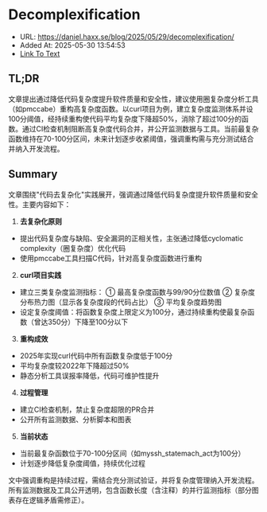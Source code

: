 # Decomplexification
- URL: https://daniel.haxx.se/blog/2025/05/29/decomplexification/
- Added At: 2025-05-30 13:54:53
- [Link To Text](2025-05-30-decomplexification_raw.md)

## TL;DR


文章提出通过降低代码复杂度提升软件质量和安全性，建议使用圈复杂度分析工具（如pmccabe）重构高复杂度函数。以curl项目为例，建立复杂度监测体系并设100分阈值，经持续重构使代码平均复杂度下降超50%，消除了超过100分的函数。通过CI检查机制阻断高复杂度代码合并，并公开监测数据与工具。当前最复杂函数维持在70-100分区间，未来计划逐步收紧阈值，强调重构需与充分测试结合并纳入开发流程。

## Summary


文章围绕"代码去复杂化"实践展开，强调通过降低代码复杂度提升软件质量和安全性。主要内容如下：

1. **去复杂化原则**
- 提出代码复杂度与缺陷、安全漏洞的正相关性，主张通过降低cyclomatic complexity（圈复杂度）优化代码
- 使用pmccabe工具扫描C代码，针对高复杂度函数进行重构

2. **curl项目实践**
- 建立三类复杂度监测指标：
  ① 最高复杂度函数与99/90分位数值
  ② 复杂度分布热力图（显示各复杂度段的代码占比）
  ③ 平均复杂度趋势图
- 设定复杂度阈值：将函数复杂度上限定义为100分，通过持续重构使最复杂函数（曾达350分）下降至100分以下

3. **重构成效**
- 2025年实现curl代码中所有函数复杂度低于100分
- 平均复杂度较2022年下降超过50%
- 静态分析工具误报率降低，代码可维护性提升

4. **过程管理**
- 建立CI检查机制，禁止复杂度超限的PR合并
- 公开所有监测数据、分析脚本和图表

5. **当前状态**
- 当前最复杂函数位于70-100分区间（如myssh_statemach_act为100分）
- 计划逐步降低复杂度阈值，持续优化过程

文中强调重构是持续过程，需结合充分测试验证，并将复杂度管理纳入开发流程。所有监测数据及工具公开透明，包含函数长度（含注释）的并行监测指标（部分图表存在逻辑矛盾需修正）。
